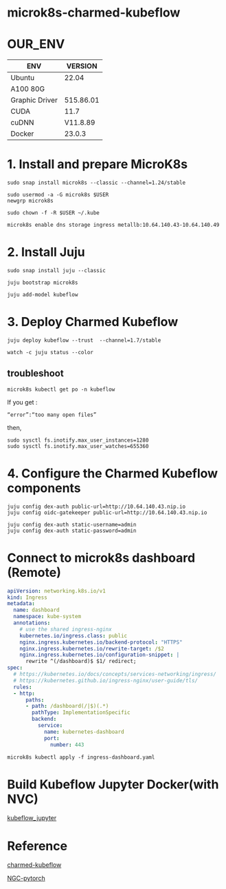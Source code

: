 # microk8s-charmed-kubeflow


# OUR_ENV

|ENV           |VERSION  |
|--------------|---------|
|Ubuntu        |22.04    |
|A100 80G      |         
|Graphic Driver|515.86.01|
|CUDA          |11.7     |
|cuDNN         |V11.8.89 |
|Docker         |23.0.3   |

# 1. Install and prepare MicroK8s

```
sudo snap install microk8s --classic --channel=1.24/stable
```

```
sudo usermod -a -G microk8s $USER
newgrp microk8s
```

```
sudo chown -f -R $USER ~/.kube
```

```
microk8s enable dns storage ingress metallb:10.64.140.43-10.64.140.49
```

# 2. Install Juju

```
sudo snap install juju --classic
```

```
juju bootstrap microk8s
```

```
juju add-model kubeflow
```

# 3. Deploy Charmed Kubeflow

```
juju deploy kubeflow --trust  --channel=1.7/stable
```

```
watch -c juju status --color
```

## troubleshoot
```
microk8s kubectl get po -n kubeflow
```

If you get : 

```
“error”:“too many open files”
```

then,

```
sudo sysctl fs.inotify.max_user_instances=1280
sudo sysctl fs.inotify.max_user_watches=655360
```

# 4. Configure the Charmed Kubeflow components

```
juju config dex-auth public-url=http://10.64.140.43.nip.io
juju config oidc-gatekeeper public-url=http://10.64.140.43.nip.io
```

```
juju config dex-auth static-username=admin
juju config dex-auth static-password=admin
```

# Connect to microk8s dashboard (Remote)

```yaml
apiVersion: networking.k8s.io/v1
kind: Ingress
metadata:
  name: dashboard
  namespace: kube-system
  annotations:
    # use the shared ingress-nginx
    kubernetes.io/ingress.class: public
    nginx.ingress.kubernetes.io/backend-protocol: "HTTPS"
    nginx.ingress.kubernetes.io/rewrite-target: /$2
    nginx.ingress.kubernetes.io/configuration-snippet: |
      rewrite ^(/dashboard)$ $1/ redirect;
spec:
  # https://kubernetes.io/docs/concepts/services-networking/ingress/
  # https://kubernetes.github.io/ingress-nginx/user-guide/tls/
  rules:
  - http:
      paths:
      - path: /dashboard(/|$)(.*)
        pathType: ImplementationSpecific
        backend:
          service:
            name: kubernetes-dashboard
            port:
              number: 443
```

```
microk8s kubectl apply -f ingress-dashboard.yaml
```

# Build Kubeflow Jupyter Docker(with NVC)

[kubeflow_jupyter](https://github.com/z1z0nhist/microk8s-charmed-kubeflow/tree/main/kubeflow_jupyter)

# Reference

[charmed-kubeflow](https://charmed-kubeflow.io/docs/get-started-with-charmed-kubeflow)

[NGC-pytorch](https://catalog.ngc.nvidia.com/orgs/nvidia/containers/pytorch/tags)
